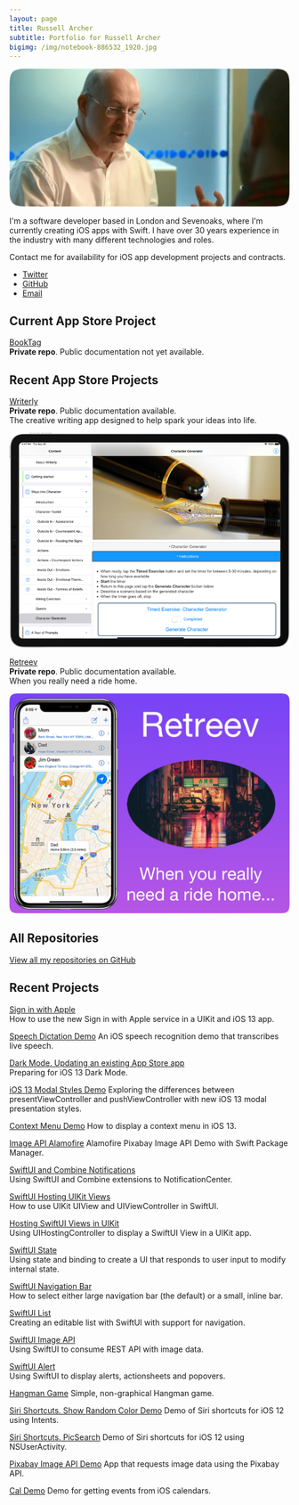 ```yaml
---
layout: page
title: Russell Archer
subtitle: Portfolio for Russell Archer
bigimg: /img/notebook-886532_1920.jpg
---
```


<p align="center">
    <img src="./img/designCons-2.png" />
</p>

I'm a software developer based in London and Sevenoaks, where I'm currently creating iOS apps with Swift.
I have over 30 years experience in the industry with many different technologies and roles.

Contact me for availability for iOS app development projects and contracts.

* [Twitter](https://twitter.com/Russell_Archer)
* [GitHub](https://russell-archer.github.io)
* [Email](mailto:russell.archer@mac.com)

## Current App Store Project
[BookTag](https://github.com/russell-archer/BookTag)<br/>
**Private repo**. Public documentation not yet available.

## Recent App Store Projects
[Writerly](https://russell-archer.github.io/Writerly/)<br/>
**Private repo**. Public documentation available.<br/>
The creative writing app designed to help spark your ideas into life.

<p align="center">
    <img src="./img/writerly-ad1.png" />
</p>

[Retreev](https://russell-archer.github.io/Retreev/)<br/>
**Private repo**. Public documentation available.<br/>
When you really need a ride home.

<p align="center">
    <img src="./img/retreev-quote-big.jpg" />
</p>

## All Repositories
[View all my repositories on GitHub](https://github.com/russell-archer?tab=repositories)<br/>

## Recent Projects
[Sign in with Apple](https://github.com/russell-archer/AppleSignInDemo)<br/>
How to use the new Sign in with Apple service in a UIKit and iOS 13 app.

[Speech Dictation Demo](https://github.com/russell-archer/SpeechDictationDemo)
An iOS speech recognition demo that transcribes live speech.

[Dark Mode. Updating an existing App Store app](https://github.com/russell-archer/DarkModeDemo-UIKit)<br/>
Preparing for iOS 13 Dark Mode.

[iOS 13 Modal Styles Demo](https://github.com/russell-archer/ModalStylesDemo)
Exploring the differences between presentViewController and pushViewController with new iOS 13 modal presentation styles.

[Context Menu Demo](https://github.com/russell-archer/ContextMenuDemo)
How to display a context menu in iOS 13.

[Image API Alamofire](https://github.com/russell-archer/ImageApiAlamofire)
Alamofire Pixabay Image API Demo with Swift Package Manager.

[SwiftUI and Combine Notifications](https://github.com/russell-archer/SwiftUI-Combine-NotificationDemo)<br/>
Using SwiftUI and Combine extensions to NotificationCenter.

[SwiftUI Hosting UIKit Views](https://github.com/russell-archer/SwiftUI-SwiftUIHostingUIKit)<br/>
How to use UIKit UIView and UIViewController in SwiftUI.

[Hosting SwiftUI Views in UIKit](https://github.com/russell-archer/SwiftUI-UIKitHostingSwiftUI)<br/>
Using UIHostingController to display a SwiftUI View in a UIKit app.

[SwiftUI State](https://github.com/russell-archer/SwiftUI-StateDemo)<br/>
Using state and binding to create a UI that responds to user input to modify internal state.

[SwiftUI Navigation Bar](https://github.com/russell-archer/SwiftUI-NavBarDemo)<br/>
How to select either large navigation bar (the default) or a small, inline bar.

[SwiftUI List](https://github.com/russell-archer/SwiftUI-ListDemo)<br/>
Creating an editable list with SwiftUI with support for navigation.

[SwiftUI Image API](https://github.com/russell-archer/SwiftUI-ImageAPIDemo)<br/>
Using SwiftUI to consume REST API with image data.

[SwiftUI Alert](https://github.com/russell-archer/SwiftUI-AlertDemo)<br/>
Using SwiftUI to display alerts, actionsheets and popovers.

[Hangman Game](https://github.com/russell-archer/Hangman)
Simple, non-graphical Hangman game.

[Siri Shortcuts. Show Random Color Demo](https://github.com/russell-archer/ShowRandomColor)
Demo of Siri shortcuts for iOS 12 using Intents.

[Siri Shortcuts. PicSearch](https://github.com/russell-archer/PicSearch)
Demo of Siri shortcuts for iOS 12 using NSUserActivity.

[Pixabay Image API Demo](https://github.com/russell-archer/ImageApiDemo)
App that requests image data using the Pixabay API.

[Cal Demo](https://github.com/russell-archer/CalDemo)
Demo for getting events from iOS calendars.

